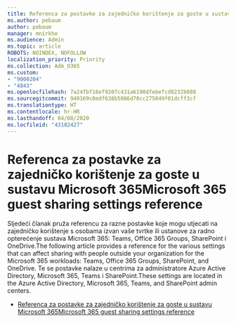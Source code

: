 ```yaml
---
title: Referenca za postavke za zajedničko korištenje za goste u sustavu Microsoft 365
ms.author: pebaum
author: pebaum
manager: mnirkhe
ms.audience: Admin
ms.topic: article
ROBOTS: NOINDEX, NOFOLLOW
localization_priority: Priority
ms.collection: Adm_O365
ms.custom:
- "9000204"
- "4843"
ms.openlocfilehash: 7a24fbf16ef9207c431a6190dfebefcd0232b088
ms.sourcegitcommit: 940169c0edf638b5086d70cc275049f01dcff3cf
ms.translationtype: HT
ms.contentlocale: hr-HR
ms.lasthandoff: 04/08/2020
ms.locfileid: "43182427"
---
```

# <a name="microsoft-365-guest-sharing-settings-reference"></a><span data-ttu-id="c3583-102">Referenca za postavke za zajedničko korištenje za goste u sustavu Microsoft 365</span><span class="sxs-lookup"><span data-stu-id="c3583-102">Microsoft 365 guest sharing settings reference</span></span>

<span data-ttu-id="c3583-103">Sljedeći članak pruža referencu za razne postavke koje mogu utjecati na zajedničko korištenje s osobama izvan vaše tvrtke ili ustanove za radno opterećenje sustava Microsoft 365: Teams, Office 365 Groups, SharePoint i OneDrive.</span><span class="sxs-lookup"><span data-stu-id="c3583-103">The following article provides a reference for the various settings that can affect sharing with people outside your organization for the Microsoft 365 workloads: Teams, Office 365 Groups, SharePoint, and OneDrive.</span></span> <span data-ttu-id="c3583-104">Te se postavke nalaze u centrima za administratore Azure Active Directory, Microsoft 365, Teams i SharePoint.</span><span class="sxs-lookup"><span data-stu-id="c3583-104">These settings are located in the Azure Active Directory, Microsoft 365, Teams, and SharePoint admin centers.</span></span>

- [<span data-ttu-id="c3583-105">Referenca za postavke za zajedničko korištenje za goste u sustavu Microsoft 365</span><span class="sxs-lookup"><span data-stu-id="c3583-105">Microsoft 365 guest sharing settings reference</span></span>](https://docs.microsoft.com/microsoft-365/solutions/microsoft-365-guest-settings?view=o365-worldwide)
